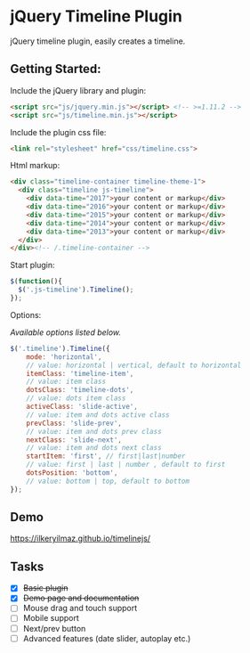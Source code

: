 # jQuery Timeline Plugin
jQuery timeline plugin, easily creates a timeline.


Getting Started:
-------

Include the jQuery library and plugin:

```html
<script src="js/jquery.min.js"></script> <!-- >=1.11.2 -->
<script src="js/timeline.min.js"></script>
```

Include the plugin css file:

```html
<link rel="stylesheet" href="css/timeline.css">
```


Html markup:

```html
<div class="timeline-container timeline-theme-1">
  <div class="timeline js-timeline">
    <div data-time="2017">your content or markup</div>
    <div data-time="2016">your content or markup</div>
    <div data-time="2015">your content or markup</div>
    <div data-time="2014">your content or markup</div>
    <div data-time="2013">your content or markup</div>
  </div>
</div><!-- /.timeline-container -->
```


Start plugin:

```js
$(function(){
  $('.js-timeline').Timeline();
});
```


Options:

_Available options listed below._
```js
$('.timeline').Timeline({
    mode: 'horizontal',
    // value: horizontal | vertical, default to horizontal
    itemClass: 'timeline-item',
    // value: item class
    dotsClass: 'timeline-dots',
    // value: dots item class
    activeClass: 'slide-active',
    // value: item and dots active class
    prevClass: 'slide-prev',
    // value: item and dots prev class
    nextClass: 'slide-next',
    // value: item and dots next class
    startItem: 'first', // first|last|number
    // value: first | last | number , default to first
    dotsPosition: 'bottom',
    // value: bottom | top, default to bottom
});
```


Demo
-------

https://ilkeryilmaz.github.io/timelinejs/


Tasks 
-------

- [x] ~~Basic plugin~~
- [x] ~~Demo page and documentation~~
- [ ] Mouse drag and touch support
- [ ] Mobile support
- [ ] Next/prev button
- [ ] Advanced features (date slider, autoplay etc.)
